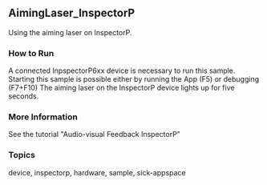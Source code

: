 ## AimingLaser_InspectorP

Using the aiming laser on InspectorP.

### How to Run

A connected InpspectorP6xx device is necessary to run this sample. Starting this
sample is possible either by running the App (F5) or debugging (F7+F10)
The aiming laser on the InspectorP device lights up for five seconds.

### More Information

See the tutorial "Audio-visual Feedback InspectorP"

### Topics

device, inspectorp, hardware, sample, sick-appspace